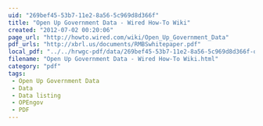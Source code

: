 ```yaml
---
uid: "269bef45-53b7-11e2-8a56-5c969d8d366f"
title: "Open Up Government Data - Wired How-To Wiki"
created: "2012-07-02 00:20:06"
page_url: "http://howto.wired.com/wiki/Open_Up_Government_Data"
pdf_urls: "http://xbrl.us/documents/RMBSwhitepaper.pdf"
local_pdf: "../../hrwgc-pdf/data/269bef45-53b7-11e2-8a56-5c969d8d366f-open-up-government-data-wired-how-to-wiki.pdf"
filename: "Open Up Government Data - Wired How-To Wiki.html"
category: "pdf"
tags: 
 - Open Up Government Data
 - Data
 - Data listing
 - OPEngov
 - PDF
---
```

